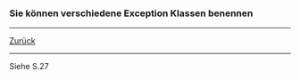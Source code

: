 ### Sie können verschiedene Exception Klassen benennen

---

[Zurück](200exceptions.md)

---
Siehe S.27
